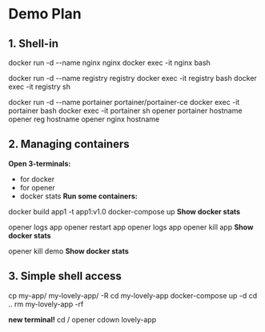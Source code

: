 # Demo Plan

## 1. Shell-in

docker run -d --name nginx nginx
docker exec -it nginx bash

docker run -d --name registry registry
docker exec -it registry bash
docker exec -it registry sh

docker run -d --name portainer portainer/portainer-ce
docker exec -it portainer bash
docker exec -it portainer sh
opener portainer
hostname
opener reg
hostname
opener nginx
hostname

## 2. Managing containers

**Open 3-terminals:**

- for docker
- for opener
- docker stats
**Run some containers:**

docker build app1 -t app1:v1.0
docker-compose up
**Show docker stats**

opener logs app
opener restart app
opener logs app
opener kill app
**Show docker stats**

opener kill demo
**Show docker stats**

## 3. Simple shell access

cp my-app/ my-lovely-app/ -R
cd my-lovely-app
docker-compose up -d
cd ..
rm my-lovely-app -rf

**new terminal!**
cd /
opener cdown lovely-app
